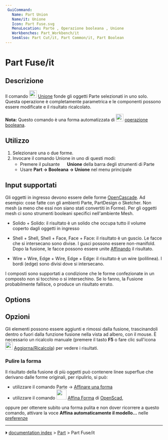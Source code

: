 ```yaml
---
 GuiCommand:
   Name: Part Union
   Name/it: Unione
   Icon: Part Fuse.svg
   MenuLocation: Parte , Operazione booleana , Unione
   Workbenches: Part_Workbench/it
   SeeAlso: Part Cut/it, Part Common/it, Part Boolean
---
```


# Part Fuse/it


</div>

## Descrizione

Il comando <img alt="" src=images/Part_Fuse.svg  style="width:24px;"> [Unione](Part_Union/it.md) fonde gli oggetti Parte selezionati in uno solo. Questa operazione è completamente parametrica e le componenti possono essere modificate e il risultato ricalcolato.

**Nota:** Questo comando è una forma automatizzata di <img alt="" src=images/Part_Booleans.svg  style="width:24px;"> [operazione booleana](Part_Boolean/it.md).

## Utilizzo

1.  Selezionare una o due forme.
2.  Invocare il comando Unione in uno di questi modi:
    -   Premere il pulsante **<img src="images/Part_Fuse.svg" width=16px> Unione** della barra degli strumenti di Parte
    -   Usare **Part → Booleana → Unione** nel menu principale

## Input supportati 


<div class="mw-translate-fuzzy">

Gli oggetti in ingresso devono essere delle forme [OpenCascade](OpenCascade/it.md). Ad esempio: cose fatte con gli ambienti Parte, PartDesign o Sketcher. Non mesh (a meno che essi non siano stati convertiti in Forme). Per gli oggetti mesh ci sono strumenti booleani specifici nell\'ambiente Mesh.


</div>

-   Solido + Solido: il risultato è un solido che occupa tutto il volume coperto dagli oggetti in ingresso

-   Shell + Shell, Shell + Face, Face + Face: il risultato è un guscio. Le facce che si intersecano sono divise. I gusci possono essere non-manifold. Dopo la fusione, le facce possono essere unite [Affinando](Part_RefineShape/it.md) il risultato.

-   Wire + Wire, Edge + Wire, Edge + Edge: il risultato è un wire (polilinea). I bordi (edge) sono divisi dove si intersecano.

I composti sono supportati a condizione che le forme confezionate in un composto non si tocchino o si intersechino. Se lo fanno, la Fusione probabilmente fallisce, o produce un risultato errato.

## Options


<div class="mw-translate-fuzzy">

## Opzioni

Gli elementi possono essere aggiunti e rimossi dalla fusione, trascinandoli dentro o fuori dalla funzione fusione nella vista ad albero, con il mouse. È necessario un ricalcolo manuale (premere il tasto **F5** o fare clic sull\'icona <img alt="" src=images/Std_Refresh.svg  style="width:24px;"> [Aggiorna/Ricalcola](Std_Refresh/it.md)) per vedere i risultati.


</div>

### Pulire la forma 

Il risultato della fusione di più oggetti può contenere linee superflue che derivano dalle forme originali, per ripulirlo, si può:

-   utilizzare il comando Parte → [Affinare una forma](Part_RefineShape/it.md)
-   utilizzare il comando <img alt="" src=images/OpenSCAD_RefineShapeFeature.png  style="width:32px;"> [Affina Forma](OpenSCAD_RefineShapeFeature/it.md) di [OpenScad](OpenSCAD_Workbench/it.md),

oppure per ottenere subito una forma pulita e non dover ricorrere a questo comando, attivare la voce **Affina automaticamente il modello\...** nelle [preferenze](Preferences_Editor/it.md)


<div class="mw-translate-fuzzy">





</div>



---
⏵ [documentation index](../README.md) > [Part](Part_Workbench.md) > Part Fuse/it

